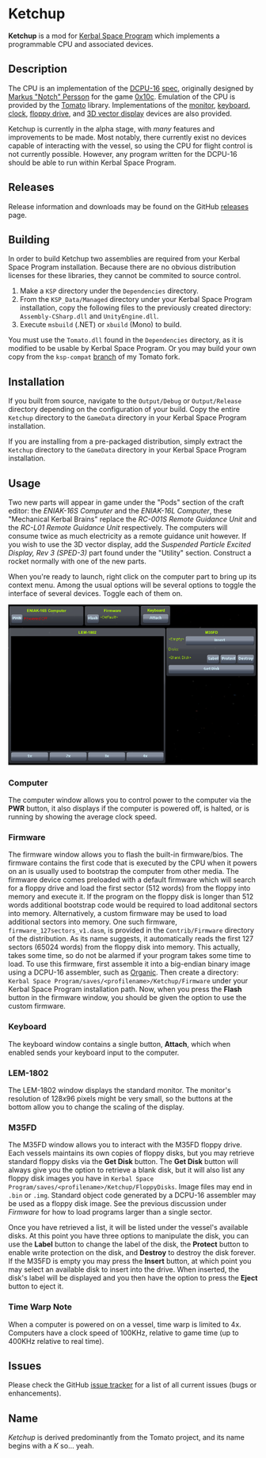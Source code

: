 Ketchup
===========

**Ketchup** is a mod for [Kerbal Space Program][ksp] which implements a programmable CPU and associated devices.

Description
---------------
The CPU is an implementation of the [DCPU-16][dcpu] [spec][dcpu-spec], originally designed by
[Markus "Notch" Persson][notch] for the game [0x10c][0x10c]. Emulation of the CPU is provided by the
[Tomato][tomato] library. Implementations of the [monitor][monitor-spec], [keyboard][keyboard-spec],
[clock][clock-spec], [floppy drive][floppy-spec], and [3D vector display][3d-vector-display-spec] devices are also
provided.

Ketchup is currently in the alpha stage, with *many* features and improvements to be made. Most notably, there
currently exist no devices capable of interacting with the vessel, so using the CPU for flight control is not
currently possible. However, any program written for the DCPU-16 should be able to run within Kerbal Space
Program.

Releases
------------
Release information and downloads may be found on the GitHub [releases][releases] page.

Building
------------
In order to build Ketchup two assemblies are required from your Kerbal Space Program installation. Because there
are no obvious distribution licenses for these libraries, they cannot be commited to source control.

1. Make a `KSP` directory under the `Dependencies` directory.
2. From the `KSP_Data/Managed` directory under your Kerbal Space Program installation, copy the following files to
   the previously created directory: `Assembly-CSharp.dll` and `UnityEngine.dll`.
3. Execute `msbuild` (.NET) or `xbuild` (Mono) to build.

You must use the `Tomato.dll` found in the `Dependencies` directory, as it is modified to be usable by Kerbal
Space Program. Or you may build your own copy from the `ksp-compat` [branch][tomato-ksp-compat] of my Tomato fork.

Installation
----------------
If you built from source, navigate to the `Output/Debug` or `Output/Release` directory depending on the
configuration of your build. Copy the entire `Ketchup` directory to the `GameData` directory in your Kerbal Space
Program installation.

If you are installing from a pre-packaged distribution, simply extract the `Ketchup` directory to the `GameData`
directory in your Kerbal Space Program installation.

Usage
---------
Two new parts will appear in game under the "Pods" section of the craft editor: the *ENIAK-16S Computer* and the
*ENIAK-16L Computer*, these "Mechanical Kerbal Brains" replace the *RC-001S Remote Guidance Unit* and the
*RC-L01 Remote Guidance Unit* respectively. The computers will consume twice as much electricity as a remote
guidance unit however. If you wish to use the 3D vector display, add the
*Suspended Particle Excited Display, Rev 3 (SPED-3)* part found under the "Utility" section. Construct a rocket
normally with one of the new parts.

When you're ready to launch, right click on the computer part to bring up its context menu. Among the usual
options will be several options to toggle the interface of several devices. Toggle each of them on.

![Ketchup Windows](Documentation/Images/ketchup-0.5.0.png)

### Computer
The computer window allows you to control power to the computer via the **PWR** button, it also displays if the
computer is powered off, is halted, or is running by showing the average clock speed.

### Firmware
The firmware window allows you to flash the built-in firmware/bios. The firmware contains the first code that is
executed by the CPU when it powers on an is usually used to bootstrap the computer from other media. The firmware
device comes preloaded with a default firmware which will search for a floppy drive and load the first sector
(512 words) from the floppy into memory and execute it. If the program on the floppy disk is longer than 512 words
additional bootstrap code would be required to load additonal sectors into memory. Alternatively, a custom
firmware may be used to load additional sectors into memory. One such firmware, `firmware_127sectors_v1.dasm`, is
provided in the `Contrib/Firmware` directory of the distribution. As its name suggests, it automatically reads the
first 127 sectors (65024 words) from the floppy disk into memory. This actually, takes some time, so do not be
alarmed if your program takes some time to load. To use this firmware, first assemble it into a big-endian binary
image using a DCPU-16 assembler, such as [Organic][organic]. Then create a directory:
`Kerbal Space Program/saves/<profilename>/Ketchup/Firmware` under your Kerbal Space Program installation path.
Now, when you press the **Flash** button in the firmware window, you should be given the option to use the
custom firmware.

### Keyboard
The keyboard window contains a single button, **Attach**, which when enabled sends your keyboard input to the
computer.

### LEM-1802
The LEM-1802 window displays the standard monitor. The monitor's resolution of 128x96 pixels might be very small, 
so the buttons at the bottom allow you to change the scaling of the display.

### M35FD
The M35FD window allows you to interact with the M35FD floppy drive. Each vessels maintains its own copies of
floppy disks, but you may retrieve standard floppy disks via the **Get Disk** button. The **Get Disk** button will
always give you the option to retrieve a blank disk, but it will also list any floppy disk images you have in
`Kerbal Space Program/saves/<profilename>/Ketchup/FloppyDisks`. Image files may end in `.bin` or `.img`. Standard
object code generated by a DCPU-16 assembler may be used as a floppy disk image. See the previous discussion under
*Firmware* for how to load programs larger than a single sector.

Once you have retrieved a list, it will be listed under the vessel's available disks. At this point you have three
options to manipulate the disk, you can use the **Label** button to change the label of the disk, the **Protect**
button to enable write protection on the disk, and **Destroy** to destroy the disk forever. If the M35FD is empty
you may press the **Insert** button, at which point you may select an available disk to insert into the drive.
When inserted, the disk's label will be displayed and you then have the option to press the **Eject** button to
eject it.

### Time Warp Note

When a computer is powered on on a vessel, time warp is limited to 4x. Computers have a clock speed of 100KHz,
relative to game time (up to 400KHz relative to real time).

Issues
----------
Please check the GitHub [issue tracker][issues] for a list of all current issues (bugs or enhancements).

Name
--------
*Ketchup* is derived predominantly from the Tomato project, and its name begins with a *K* so... yeah.

[0x10c]: http://0x10c.com/
[3d-vector-display-spec]: https://web.archive.org/web/20130905084712/http://dcpu.com/3d-vector-display/
[clock-spec]: https://web.archive.org/web/20130905080349/http://dcpu.com/clock/
[dcpu]: https://web.archive.org/web/20140101092129/http://dcpu.com/
[dcpu-spec]: https://web.archive.org/web/20130905082541/http://dcpu.com/dcpu-16/
[floppy-spec]: https://web.archive.org/web/20130905072724/http://dcpu.com/floppy-drive/
[issues]: https://github.com/dbent/Ketchup/issues
[keyboard-spec]: https://web.archive.org/web/20130905061706/http://dcpu.com/keyboard/
[ksp]: https://kerbalspaceprogram.com/
[monitor-spec]: https://web.archive.org/web/20130905063459/http://dcpu.com/monitor/
[notch]: https://mojang.com/notch/
[organic]: https://github.com/SirCmpwn/organic
[releases]: https://github.com/dbent/Ketchup/releases
[tomato]: https://github.com/SirCmpwn/Tomato
[tomato-ksp-compat]: https://github.com/dbent/Tomato/tree/ksp-compat
